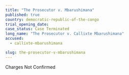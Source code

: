 ```yaml
---
title: "The Prosecutor v. Mbarushimana"
published: true
country: democratic-republic-of-the-congo
trial_opening_date:
case_status: Case Terminated
long_name: "The Prosecutor v. Callixte Mbarushimana"
accused:
  - callixte-mbarushimana

slug: the-prosecutor-v-mbarushimana
---
```

Charges Not Confirmed
